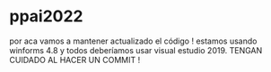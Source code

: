 # ppai2022
por aca vamos a mantener actualizado el código ! estamos usando winforms 4.8 y todos deberíamos usar visual estudio 2019.
TENGAN CUIDADO AL HACER UN COMMIT !

